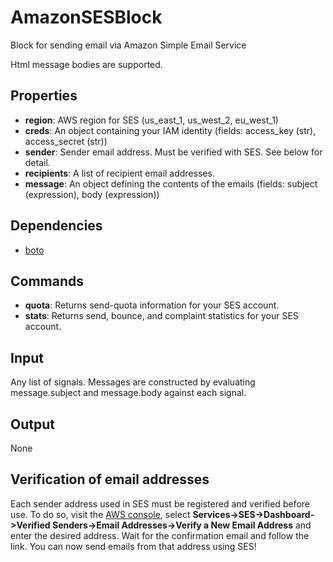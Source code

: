 AmazonSESBlock
==============

Block for sending email via Amazon Simple Email Service

Html message bodies are supported.

Properties
-----------

-   **region**: AWS region for SES (us_east_1, us_west_2, eu_west_1)
-   **creds**: An object containing your IAM identity (fields: access_key (str), access_secret (str))
-   **sender**: Sender email address. Must be verified with SES. See below for detail.
-   **recipients**: A list of recipient email addresses.
-   **message**: An object defining the contents of the emails (fields: subject (expression), body (expression))

Dependencies
------------

-   [boto](https://pypi.python.org/pypi/boto/)

Commands
--------

-   **quota**: Returns send-quota information for your SES account.
-   **stats**: Returns send, bounce, and complaint statistics for your SES account.

Input
-----
Any list of signals. Messages are constructed by evaluating message.subject and message.body against each signal.

Output
------
None

Verification of email addresses
-------------------------------
Each sender address used in SES must be registered and verified before use. To do so, visit the [AWS console](console.aws.amazon.com), select **Services->SES->Dashboard->Verified Senders->Email Addresses->Verify a New Email Address** and enter the desired address. Wait for the confirmation email and follow the link. You can now send emails from that address using SES!
